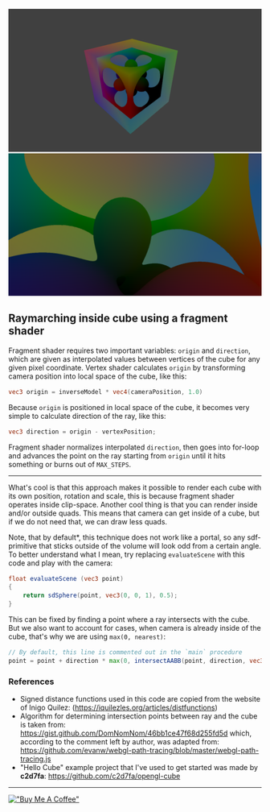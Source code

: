 ![](./media/screenshot-1.png)
![](./media/screenshot-0.png)

## Raymarching inside cube using a fragment shader
Fragment shader requires two important variables: `origin` and `direction`, which are given as interpolated values between vertices of the cube for any given pixel coordinate. Vertex shader calculates `origin` by transforming camera position into local space of the cube, like this:
```glsl
vec3 origin = inverseModel * vec4(cameraPosition, 1.0)
```
Because `origin` is positioned in local space of the cube, it becomes very simple to calculate direction of the ray, like this:
```glsl
vec3 direction = origin - vertexPosition;
```

Fragment shader normalizes interpolated `direction`, then goes into for-loop and advances the point on the ray starting from `origin` until it hits something or burns out of `MAX_STEPS`.

----

What's cool is that this approach makes it possible to render each cube with its own position, rotation and scale, this is because fragment shader operates inside clip-space. Another cool thing is that you can render inside and/or outside quads. This means that camera can get inside of a cube, but if we do not need that, we can draw less quads.

Note, that by default*, this technique does not work like a portal, so any sdf-primitive that sticks outside of the volume will look odd from a certain angle. To better understand what I mean, try replacing `evaluateScene` with this code and play with the camera:
```glsl
float evaluateScene (vec3 point)
{
	return sdSphere(point, vec3(0, 0, 1), 0.5);
}
```
This can be fixed by finding a point where a ray intersects with the cube. But we also want to account for cases, when camera is already inside of the cube, that's why we are using `max(0, nearest)`:
```glsl
// By default, this line is commented out in the `main` procedure
point = point + direction * max(0, intersectAABB(point, direction, vec3(-0.5), vec3(+0.5)).x);
```

### References
- Signed distance functions used in this code are copied from the website of Inigo Quilez: (https://iquilezles.org/articles/distfunctions)
- Algorithm for determining intersection points between ray and the cube is taken from: https://gist.github.com/DomNomNom/46bb1ce47f68d255fd5d
which, according to the comment left by author, was adapted from: https://github.com/evanw/webgl-path-tracing/blob/master/webgl-path-tracing.js
- "Hello Cube" example project that I've used to get started was made by **c2d7fa**: https://github.com/c2d7fa/opengl-cube

----

[!["Buy Me A Coffee"](https://www.buymeacoffee.com/assets/img/custom_images/orange_img.png)](https://www.buymeacoffee.com/kallisto56)